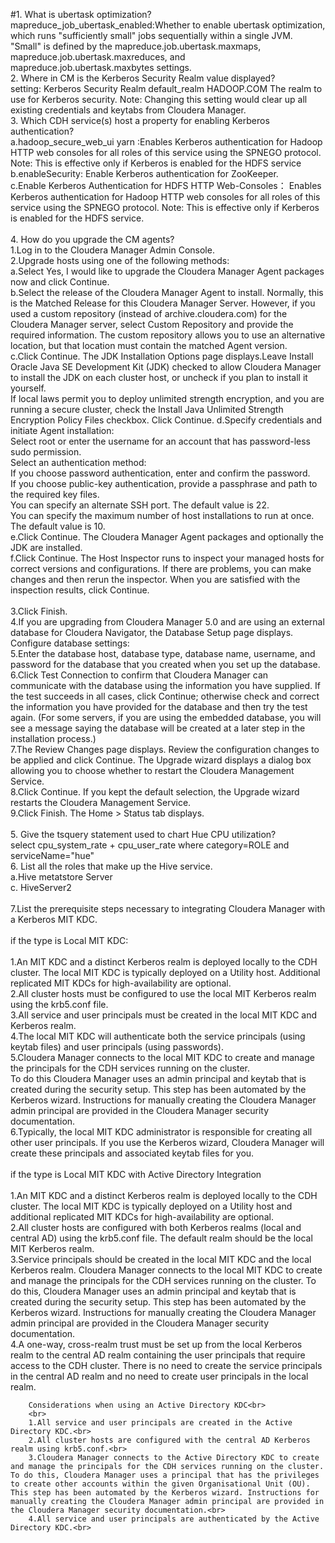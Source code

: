 
#1. What is ubertask optimization? <br>
mapreduce_job_ubertask_enabled:Whether to enable ubertask optimization, which runs "sufficiently small" jobs sequentially within a single JVM. "Small" is defined by the mapreduce.job.ubertask.maxmaps, mapreduce.job.ubertask.maxreduces, and mapreduce.job.ubertask.maxbytes settings.<br>
2. Where in CM is the Kerberos Security Realm value displayed?<br>
setting: Kerberos Security Realm default_realm HADOOP.COM
The realm to use for Kerberos security. Note: Changing this setting would clear up all existing credentials and keytabs from Cloudera Manager.<br>
3. Which CDH service(s) host a property for enabling Kerberos authentication?<br>
	a.hadoop_secure_web_ui yarn :Enables Kerberos authentication for Hadoop HTTP web consoles for all roles of this service using the SPNEGO protocol. Note: This is effective only if Kerberos is enabled for the HDFS service<br>
	b.enableSecurity:	Enable Kerberos authentication for ZooKeeper.<br>
	c.Enable Kerberos Authentication for HDFS HTTP Web-Consoles：	 Enables Kerberos authentication for Hadoop HTTP web consoles for all roles of this service using the SPNEGO protocol. Note: This is effective only if Kerberos is enabled for the HDFS service.<br>
<br>
4. How do you upgrade the CM agents?<br>
	1.Log in to the Cloudera Manager Admin Console.<br>
	2.Upgrade hosts using one of the following methods:<br>
	  a.Select Yes, I would like to upgrade the Cloudera Manager Agent packages now and click Continue.<br>
	  b.Select the release of the Cloudera Manager Agent to install. Normally, this is the Matched Release for this Cloudera Manager Server. However, if you used a custom repository (instead of archive.cloudera.com) for the Cloudera Manager server, select Custom Repository and provide the required information. The custom repository allows you to use an alternative location, but that location must contain the matched Agent version.<br>
	  c.Click Continue. The JDK Installation Options page displays.Leave Install Oracle Java SE Development Kit (JDK) checked to allow Cloudera Manager to install the JDK on each cluster host, or uncheck if you plan to install it yourself.<br>
	     If local laws permit you to deploy unlimited strength encryption, and you are running a secure cluster, check the Install Java Unlimited Strength Encryption Policy Files checkbox.
	     Click Continue.
	  d.Specify credentials and initiate Agent installation:<br>
		 Select root or enter the username for an account that has password-less sudo permission.<br>
		 Select an authentication method:<br>
		 If you choose password authentication, enter and confirm the password.<br>
		 If you choose public-key authentication, provide a passphrase and path to the required key files.<br>
		 You can specify an alternate SSH port. The default value is 22.<br>
		 You can specify the maximum number of host installations to run at once. The default value is 10.<br>
	  e.Click Continue. The Cloudera Manager Agent packages and optionally the JDK are installed.<br>
	  f.Click Continue. The Host Inspector runs to inspect your managed hosts for correct versions and configurations. If there are problems, you can make changes and then rerun the inspector. When you are satisfied with the inspection results, click Continue.<br>
<br>
	3.Click Finish.<br>
	4.If you are upgrading from Cloudera Manager 5.0 and are using an external database for Cloudera Navigator, the Database Setup page displays. Configure database settings:<br>
	5.Enter the database host, database type, database name, username, and password for the database that you created when you set up the database.<br>
	6.Click Test Connection to confirm that Cloudera Manager can communicate with the database using the information you have supplied. If the test succeeds in all cases, click Continue; otherwise check and correct the information you have provided for the database and then try the test again. (For some servers, if you are using the embedded database, you will see a message saying the database will be created at a later step in the installation process.)<br>
	7.The Review Changes page displays. Review the configuration changes to be applied and click Continue. The Upgrade wizard displays a dialog box allowing you to choose whether to restart the Cloudera Management Service.<br>
	8.Click Continue. If you kept the default selection, the Upgrade wizard restarts the Cloudera Management Service.<br>
	9.Click Finish. The Home > Status tab displays.<br>
	<br>
5. Give the tsquery statement used to chart Hue CPU utilization?<br>
	select cpu_system_rate + cpu_user_rate where category=ROLE and serviceName="hue"<br>
6. List all the roles that make up the Hive service.<br>
   a.Hive metatstore Server<br>
   c. HiveServer2<br>
<br>
7.List the prerequisite steps necessary to integrating Cloudera Manager with a Kerberos MIT KDC.<br>
<br>
		if the type is Local MIT KDC:<br>
		<br>
		1.An MIT KDC and a distinct Kerberos realm is deployed locally to the CDH cluster. The local MIT KDC is typically deployed on a Utility host. Additional replicated MIT KDCs for high-availability are optional.<br>
		2.All cluster hosts must be configured to use the local MIT Kerberos realm using the krb5.conf file.<br>
		3.All service and user principals must be created in the local MIT KDC and Kerberos realm.<br>
		4.The local MIT KDC will authenticate both the service principals (using keytab files) and user principals (using passwords).<br>
		5.Cloudera Manager connects to the local MIT KDC to create and manage the principals for the CDH services running on the cluster.<br> To do this Cloudera Manager uses an admin principal and keytab that is created during the security setup. This step has been automated by the Kerberos wizard. Instructions for manually creating the Cloudera Manager admin principal are provided in the Cloudera Manager security documentation.<br>
		6.Typically, the local MIT KDC administrator is responsible for creating all other user principals. If you use the Kerberos wizard, Cloudera Manager will create these principals and associated keytab files for you.<br>
		<br>
		if the type is Local MIT KDC with Active Directory Integration<br>
		<br>
		1.An MIT KDC and a distinct Kerberos realm is deployed locally to the CDH cluster. The local MIT KDC is typically deployed on a Utility host and additional replicated MIT KDCs for high-availability are optional.<br>
		2.All cluster hosts are configured with both Kerberos realms (local and central AD) using the krb5.conf file. The default realm should be the local MIT Kerberos realm.<br>
		3.Service principals should be created in the local MIT KDC and the local Kerberos realm. Cloudera Manager connects to the local MIT KDC to create and manage the principals for the CDH services running on the cluster. To do this, Cloudera Manager uses an admin principal and keytab that is created during the security setup. This step has been automated by the Kerberos wizard. Instructions for manually creating the Cloudera Manager admin principal are provided in the Cloudera Manager security documentation.<br>
		4.A one-way, cross-realm trust must be set up from the local Kerberos realm to the central AD realm containing the user principals that require access to the CDH cluster. There is no need to create the service principals in the central AD realm and no need to create user principals in the local realm.<br>
		
		Considerations when using an Active Directory KDC<br>
		<br>
		1.All service and user principals are created in the Active Directory KDC.<br>
		2.All cluster hosts are configured with the central AD Kerberos realm using krb5.conf.<br>
		3.Cloudera Manager connects to the Active Directory KDC to create and manage the principals for the CDH services running on the cluster. To do this, Cloudera Manager uses a principal that has the privileges to create other accounts within the given Organisational Unit (OU). This step has been automated by the Kerberos wizard. Instructions for manually creating the Cloudera Manager admin principal are provided in the Cloudera Manager security documentation.<br>
		4.All service and user principals are authenticated by the Active Directory KDC.<br>

<br>


